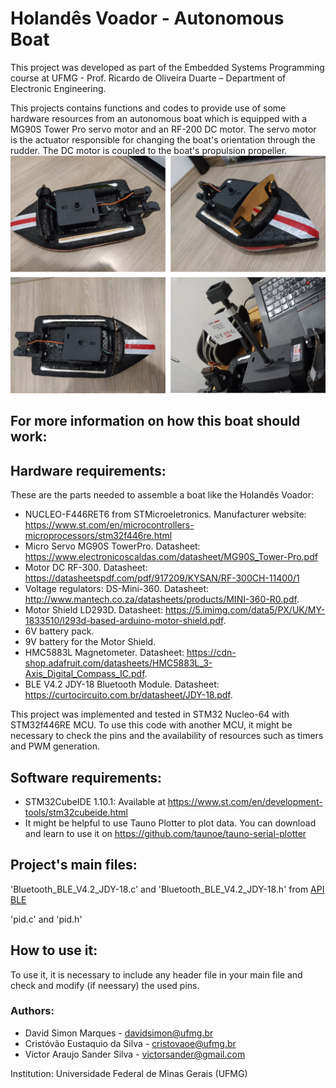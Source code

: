 # Holandês Voador - Autonomous Boat


This project was developed as part of the Embedded Systems Programming course at UFMG - Prof. Ricardo de Oliveira Duarte – Department of Electronic Engineering.

This projects contains functions and codes to provide use of some hardware resources from an autonomous boat which is equipped with a MG90S Tower Pro servo motor and an RF-200 DC motor. The servo motor is the actuator responsible for changing the boat's orientation through the rudder. The DC motor is coupled to the boat's propulsion propeller. 
![Holandês Voador](holandes_voador.jpg)

For more information on how this boat should work:
------
## Hardware requirements:

These are the parts needed to assemble a boat like the Holandês Voador:
- NUCLEO-F446RET6 from STMicroeletronics.
    Manufacturer website: https://www.st.com/en/microcontrollers-microprocessors/stm32f446re.html
- Micro Servo MG90S TowerPro.
    Datasheet: https://www.electronicoscaldas.com/datasheet/MG90S_Tower-Pro.pdf
- Motor DC RF-300.
    Datasheet: https://datasheetspdf.com/pdf/917209/KYSAN/RF-300CH-11400/1
- Voltage regulators: DS-Mini-360.
    Datasheet: http://www.mantech.co.za/datasheets/products/MINI-360-R0.pdf.
- Motor Shield LD293D.
    Datasheet: https://5.imimg.com/data5/PX/UK/MY-1833510/l293d-based-arduino-motor-shield.pdf.
- 6V battery pack.
- 9V battery for the Motor Shield.
- HMC5883L Magnetometer.
    Datasheet: https://cdn-shop.adafruit.com/datasheets/HMC5883L_3-Axis_Digital_Compass_IC.pdf.
- BLE V4.2 JDY-18 Bluetooth Module.
    Datasheet: https://curtocircuito.com.br/datasheet/JDY-18.pdf.


This project was implemented and tested in STM32 Nucleo-64 with STM32f446RE MCU. To use this code with another MCU, it might be necessary to check the pins and the availability of resources such as timers and PWM generation.

## Software requirements:
- STM32CubeIDE 1.10.1: Available at https://www.st.com/en/development-tools/stm32cubeide.html
- It might be helpful to use Tauno Plotter to plot data. You can download and learn to use it on https://github.com/taunoe/tauno-serial-plotter

## Project's main files:
 'Bluetooth_BLE_V4.2_JDY-18.c' and 'Bluetooth_BLE_V4.2_JDY-18.h' from [API BLE](https://github.com/opdpires/API_Bluetooth)
 
 'pid.c' and 'pid.h'


## How to use it:

To use it, it is necessary to include any header file in your main file and check and modify (if neessary) the used pins.

### Authors:  
   * David Simon Marques - <davidsimon@ufmg.br>
   * Cristóvão Eustaquio da Silva - <cristovaoe@ufmg.br>
   * Victor Araujo Sander Silva - <victorsander@gmail.com>

Institution: Universidade Federal de Minas Gerais (UFMG)

